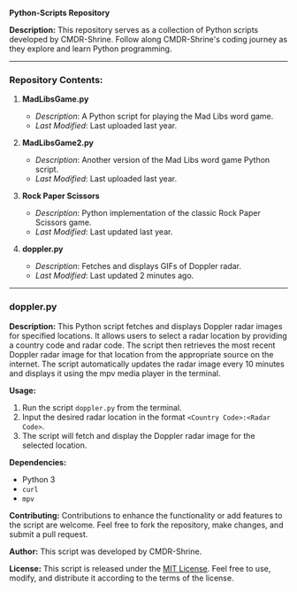 **Python-Scripts Repository**

**Description:**
This repository serves as a collection of Python scripts developed by CMDR-Shrine. Follow along CMDR-Shrine's coding journey as they explore and learn Python programming.

---

### Repository Contents:

1. **MadLibsGame.py**
   - *Description*: A Python script for playing the Mad Libs word game.
   - *Last Modified*: Last uploaded last year.

2. **MadLibsGame2.py**
   - *Description*: Another version of the Mad Libs word game Python script.
   - *Last Modified*: Last uploaded last year.

3. **Rock Paper Scissors**
   - *Description*: Python implementation of the classic Rock Paper Scissors game.
   - *Last Modified*: Last updated last year.

4. **doppler.py**
   - *Description*: Fetches and displays GIFs of Doppler radar.
   - *Last Modified*: Last updated 2 minutes ago.

---

### **doppler.py**

**Description:**
This Python script fetches and displays Doppler radar images for specified locations. It allows users to select a radar location by providing a country code and radar code. The script then retrieves the most recent Doppler radar image for that location from the appropriate source on the internet. The script automatically updates the radar image every 10 minutes and displays it using the mpv media player in the terminal.

**Usage:**
1. Run the script `doppler.py` from the terminal.
2. Input the desired radar location in the format `<Country Code>:<Radar Code>`.
3. The script will fetch and display the Doppler radar image for the selected location.

**Dependencies:**
- Python 3
- `curl`
- `mpv`

**Contributing:**
Contributions to enhance the functionality or add features to the script are welcome. Feel free to fork the repository, make changes, and submit a pull request.

**Author:**
This script was developed by CMDR-Shrine.

**License:**
This script is released under the [MIT License](https://opensource.org/licenses/MIT). Feel free to use, modify, and distribute it according to the terms of the license.
